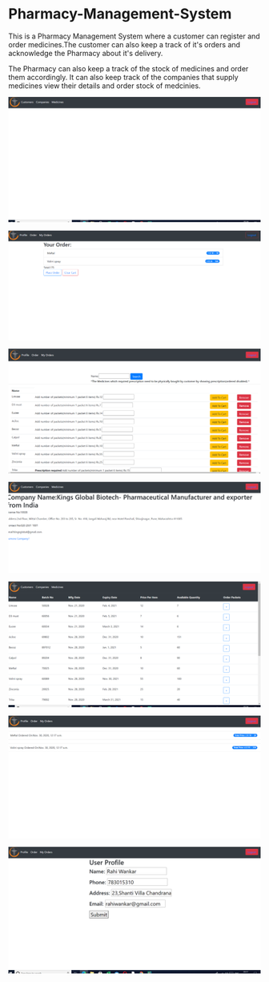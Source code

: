 # Pharmacy-Management-System

This is a Pharmacy Management System where a customer can register and order medicines.The customer can also keep a track of it's orders and acknowledge the 
Pharmacy about it's delivery.














The Pharmacy can also keep a track of the stock of medicines and order them accordingly.
It can also keep track of the companies that supply medicines view their details and order stock of medcinies.


![](images/five.png)


![](images/four.png)

![](images/one.png)


![](images/seven.png)


![](images/six.png)

![](images/three.png)


![](images/two.png)






